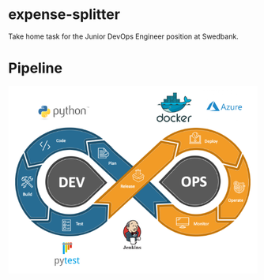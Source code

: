 # expense-splitter
Take home task for the Junior DevOps Engineer position at Swedbank.

# Pipeline

![Screenshot](pipeline.PNG)

